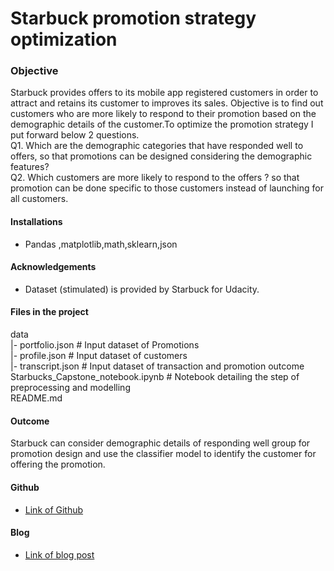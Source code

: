 # Starbuck promotion strategy optimization
### Objective
  Starbuck provides offers to its mobile app registered customers in order to attract and retains its customer to improves its sales. Objective is to find out customers who are more likely to respond to their promotion based on the demographic details of the customer.To optimize the promotion strategy I put forward below 2 questions.\
   Q1. Which are the demographic categories that have responded well to offers, so that promotions can be designed considering the demographic features?\
   Q2. Which customers are more likely to respond to the offers ? so that promotion can be done specific to those customers instead of launching for all customers. 
   
#### Installations
 - Pandas ,matplotlib,math,sklearn,json

#### Acknowledgements
 - Dataset (stimulated) is provided by Starbuck for Udacity.

#### Files in the project 
data\
|- portfolio.json # Input dataset of Promotions\
|- profile.json # Input dataset of customers\
|- transcript.json # Input dataset of transaction and promotion outcome\
Starbucks_Capstone_notebook.ipynb # Notebook detailing the step of preprocessing and modelling \
README.md 

#### Outcome
Starbuck can consider demographic details of responding well group for promotion design and use the classifier model to identify the customer for offering the promotion.

#### Github
  - [Link of Github](https://github.com/kingkovai/Starbuck_promotion_optimization.git)

#### Blog
- [Link of blog post](https://medium.com/@kingkovai/starbuck-promotion-strategy-optimization-d8c2624a686e)
  



